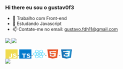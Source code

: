 ### Hi there  eu sou o gustav0f3



- 🔭 Trabalho com Front-end
- 🌱 Estudando Javascript
- 📫  Contate-me no email: gustavo.fdh11@gmail.com

<div align="centro">

  <a href="https://github.com/gustav0f3">
  <img height="180em" src="https://github-readme-stats.vercel.app/api?username=gustav0f3&show_icons=true&theme=dracula&include_all_commits=true&count_private=true"/>
  <img height="180em" src="https://github-readme-stats.vercel.app/api/top-langs/?username=gustav0f3&layout=compact&langs_count=7&theme=dracula"/>
</div>

<div style="display: inline_block"><br>

<img align="center" alt="Rafa-Js" height="30" width="40" src="https://raw.githubusercontent.com/devicons/devicon/master/icons/javascript/javascript-plain.svg">
  <img align="center" alt="Rafa-Ts" height="30" width="40" src="https://raw.githubusercontent.com/devicons/devicon/master/icons/typescript/typescript-plain.svg">
  <img align="center" alt="Rafa-React" height="30" width="40" src="https://raw.githubusercontent.com/devicons/devicon/master/icons/react/react-original.svg">
  <img align="center" alt="Rafa-HTML" height="30" width="40" src="https://raw.githubusercontent.com/devicons/devicon/master/icons/html5/html5-original.svg">
  <img align="center" alt="Rafa-CSS" height="30" width="40" src="https://raw.githubusercontent.com/devicons/devicon/master/icons/css3/css3-original.svg">
    </div> 
<div > <a href="https://www.instagram.com/gustav0f3" target="_blank"><img src="https://img.shields.io/badge/-Instagram-%23E4405F?style=for-the-badge&logo=instagram&logoColor=white" target="_blank"></a>  

  </div>
